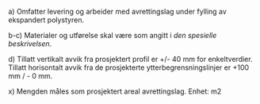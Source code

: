a) Omfatter levering og arbeider med avrettingslag under fylling av ekspandert polystyren.

b-c) Materialer og utførelse skal være som angitt i *den spesielle beskrivelsen*. 

d) Tillatt vertikalt avvik fra prosjektert profil er +/- 40 mm for enkeltverdier. Tillatt horisontalt avvik fra de prosjekterte ytterbegrensningslinjer er +100 mm / - 0 mm. 

x) Mengden måles som prosjektert areal avrettingslag. Enhet: m2

